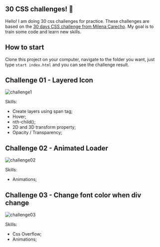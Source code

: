 ## 30 CSS challenges! 🚀

Hello! I am doing 30 css challenges for practice. These challenges are based on the [30 days CSS challenge from Milena Carecho](https://github.com/MilenaCarecho/30diasDeCSS). My goal is to train some code and learn new skills.

## How to start
Clone this project on your computer, navigate to the folder you want, just type `start index.html` and you can see the challenge result.

## Challenge 01 - Layered Icon

![challenge1](https://github.com/mjulialobo/css-challenges/assets/65983895/018f1618-7d81-4072-a066-705ed8963f4b)

Skills:
- Create layers using span tag;
- Hover;
- nth-child();
- 2D and 3D transform property;
- Opacity / Transparency;

## Challenge 02 - Animated Loader

![challenge02](https://github.com/mjulialobo/css-challenges/assets/65983895/f92f8d53-4bf2-4558-9a39-73bad4bde047)

Skills:
- Animations;

## Challenge 03 - Change font color when div change

![challenge03](https://github.com/mjulialobo/css-challenges/assets/65983895/a65adf26-bb5b-49ba-85db-59918e5c319b)

Skills:
- Css Overflow;
- Animations;
